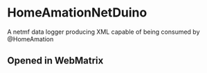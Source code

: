 HomeAmationNetDuino
===================

A netmf data logger producing XML capable of being consumed by @HomeAmation

<h2>Opened in WebMatrix</h2>